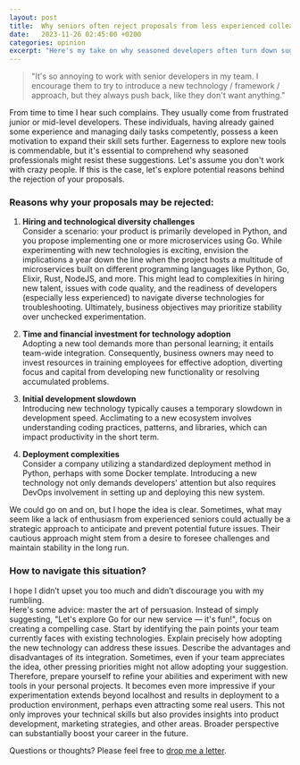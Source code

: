 ```yaml
---
layout: post
title:  Why seniors often reject proposals from less experienced colleagues
date:   2023-11-26 02:45:00 +0200
categories: opinion
excerpt: "Here's my take on why seasoned developers often turn down suggestions from less experienced colleagues, along with some guidance on how to navigate this situation."
---
```


> "It's so annoying to work with senior developers in my team. I encourage them to try to introduce a new technology / framework / approach, but they always push back, like they don't want anything."

From time to time I hear such complains. They usually come from frustrated junior or mid-level developers.
These individuals, having already gained some experience and managing daily tasks competently, possess a keen motivation to expand their skill sets further.
Eagerness to explore new tools is commendable, but it's essential to comprehend why seasoned professionals might resist these suggestions.
Let's assume you don't work with crazy people. If this is the case, let's explore potential reasons behind the rejection of your proposals.

### Reasons why your proposals may be rejected:

1. **Hiring and technological diversity challenges** \
Consider a scenario: your product is primarily developed in Python, and you propose implementing one or more microservices using Go.
While experimenting with new technologies is exciting, envision the implications a year down the line when the project hosts
a multitude of microservices built on different programming languages like Python, Go, Elixir, Rust, NodeJS, and more.
This might lead to complexities in hiring new talent, issues with code quality, and the readiness of developers (especially less experienced)
to navigate diverse technologies for troubleshooting. Ultimately, business objectives may prioritize stability over unchecked experimentation.

2. **Time and financial investment for technology adoption** \
Adopting a new tool demands more than personal learning; it entails team-wide integration.
Consequently, business owners may need to invest resources in training employees for effective adoption, diverting focus
and capital from developing new functionality or resolving accumulated problems.

3. **Initial development slowdown** \
Introducing new technology typically causes a temporary slowdown in development speed.
Acclimating to a new ecosystem involves understanding coding practices, patterns, and libraries, which can impact productivity in the short term.

4. **Deployment complexities** \
Consider a company utilizing a standardized deployment method in Python, perhaps with some Docker template.
Introducing a new technology not only demands developers' attention but also requires DevOps involvement in setting up and deploying this new system.

We could go on and on, but I hope the idea is clear.
Sometimes, what may seem like a lack of enthusiasm from experienced seniors could actually be a strategic approach to anticipate and prevent potential future issues.
Their cautious approach might stem from a desire to foresee challenges and maintain stability in the long run.


### How to navigate this situation?

I hope I didn’t upset you too much and didn’t discourage you with my rumbling.\
Here's some advice: master the art of persuasion.
Instead of simply suggesting, "Let's explore Go for our new service — it's fun!", focus on creating a compelling case.
Start by identifying the pain points your team currently faces with existing technologies.
Explain precisely how adopting the new technology can address these issues. Describe the advantages and disadvantages of its integration.
Sometimes, even if your team appreciates the idea, other pressing priorities might not allow adopting your suggestion.
Therefore, prepare yourself to refine your abilities and experiment with new tools in your personal projects.
It becomes even more impressive if your experimentation extends beyond localhost and results in deployment
to a production environment, perhaps even attracting some real users.
This not only improves your technical skills but also provides insights into product development, marketing strategies, and other areas.
Broader perspective can substantially boost your career in the future.

Questions or thoughts? Please feel free to [drop me a letter](mailto:mikeandrianov@gmail.com).
